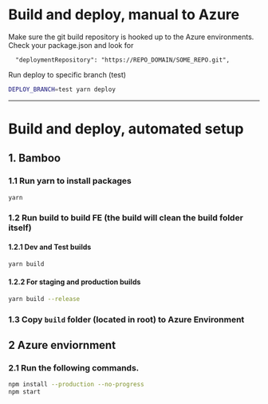 # Build and deploy, manual to Azure

Make sure the git build repository is hooked up to the Azure environments.
Check your package.json and look for

```
  "deploymentRepository": "https://REPO_DOMAIN/SOME_REPO.git",
```

Run deploy to specific branch (test)

```bash
DEPLOY_BRANCH=test yarn deploy
```

---

# Build and deploy, automated setup

## 1. Bamboo

### 1.1 Run yarn to install packages

```bash
yarn
```

### 1.2 Run build to build FE (the build will clean the build folder itself)

#### 1.2.1 Dev and Test builds

```bash
yarn build
```

#### 1.2.2 For staging and production builds

```bash
yarn build --release
```

### 1.3 Copy `build` folder (located in root) to Azure Environment

## 2 Azure enviornment

### 2.1 Run the following commands.

```bash
npm install --production --no-progress
npm start
```

